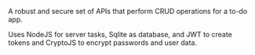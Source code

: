 A robust and secure set of APIs that perform CRUD operations for a to-do app.

Uses NodeJS for server tasks, Sqlite as database, and JWT to create tokens and CryptoJS to encrypt passwords and user data.